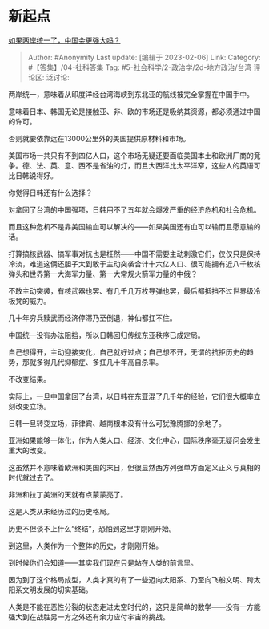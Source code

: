 # 新起点
[如果两岸统一了，中国会更强大吗？](https://www.zhihu.com/question/65438690/answer/2879874655)

> Author: #Anonymity
> Last update: [编辑于 2023-02-06]
> Link:
> Category: #【答集】/04-社科答集
> Tag: #5-社会科学/2-政治学/2d-地方政治/台湾
> 评论区:
> 泛讨论:

两岸统一，意味着从印度洋经台湾海峡到东北亚的航线被完全掌握在中国手中。

意味着日本、韩国无论是接触亚、非、欧的市场还是吸纳其资源，都必须通过中国的许可。

否则就要依靠远在13000公里外的美国提供原材料和市场。

美国市场一共只有不到四亿人口，这个市场无疑还要面临美国本土和欧洲厂商的竞争。德、法、英、意、西不是省油的灯，而且大西洋比太平洋窄，这些人的英语可比日韩说得好。

你觉得日韩还有什么选择？

对拿回了台湾的中国强项，日韩用不了五年就会爆发严重的经济危机和社会危机。

而且这种危机不是靠美国输血可以解决的——如果美国还有血可以输而且愿意输的话。

打算搞核武器、搞军事对抗也是枉然——中国不需要主动刺激它们，仅仅只是保持冷淡，难道这俩还胆子大到敢于主动突袭合计十六亿人口、很可能拥有近八千枚核弹头和世界第一大海军力量、第一大常规火箭军力量的中俄？

不敢主动突袭，有核武器也罢、有几千几万枚导弹也罢，最后都抵挡不过世界级冷板凳的威力。

几十年穷兵黩武而经济停滞乃至倒退，神仙都扛不住。

中国统一没有办法阻挡，所以日韩回归传统东亚秩序已成定局。

自己想得开，主动迎接变化，自己就好过点；自己想不开，无谓的抗拒历史的趋势，那就多得几代抑郁症、多扛几十年高自杀率。

不改变结果。

实际上，一旦中国拿回了台湾，以日韩在东亚混了几千年的经验，它们很大概率立刻改变立场。

日韩一旦转变立场，菲律宾、越南根本没有什么可犹豫腾挪的余地了。

亚洲如果能够一体化，作为人类人口、经济、文化中心，国际秩序毫无疑问会发生重大的改变。

这虽然并不意味着欧洲和美国的末日，但很显然西方列强单方面定义正义与真相的时代就过去了。

非洲和拉丁美洲的天就有点蒙蒙亮了。

这是人类从未经历过的历史格局。

历史不但谈不上什么“终结”，恐怕到这里才刚刚开始。

到这里，人类作为一个整体的历史，才刚刚开始。

到时候你们会知道——其实我们现在只是站在人类的前言里。

因为到了这个格局成型，人类才真的有了一些迈向太阳系、乃至向飞船文明、跨太阳系文明发展的切实基础。

人类是不能在恶性分裂的状态走进太空时代的，这只是简单的数学——没有一方能强大到在战胜另一方之外还有余力应付宇宙的挑战。
